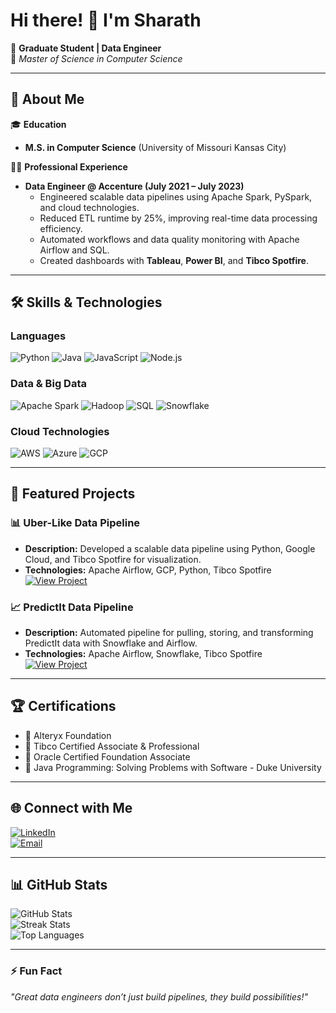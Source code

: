 # Hi there! 👋 I'm Sharath  

🚀 **Graduate Student | Data Engineer**  
🌟 *Master of Science in Computer Science*

---

## 🚀 About Me  
🎓 **Education**  
- **M.S. in Computer Science** (University of Missouri Kansas City)

👨‍💻 **Professional Experience**  
- **Data Engineer @ Accenture (July 2021 – July 2023)**  
  - Engineered scalable data pipelines using Apache Spark, PySpark, and cloud technologies.  
  - Reduced ETL runtime by 25%, improving real-time data processing efficiency.  
  - Automated workflows and data quality monitoring with Apache Airflow and SQL.  
  - Created dashboards with **Tableau**, **Power BI**, and **Tibco Spotfire**.

---

## 🛠️ Skills & Technologies  
### Languages  
![Python](https://img.shields.io/badge/Python-3670A0?style=for-the-badge&logo=python&logoColor=white)
![Java](https://img.shields.io/badge/Java-%23ED8B00.svg?style=for-the-badge&logo=java&logoColor=white)
![JavaScript](https://img.shields.io/badge/JavaScript-F7DF1E?style=for-the-badge&logo=javascript&logoColor=black)
![Node.js](https://img.shields.io/badge/Node.js-43853D?style=for-the-badge&logo=node.js&logoColor=white)

### Data & Big Data  
![Apache Spark](https://img.shields.io/badge/Apache%20Spark-E25A1C?style=for-the-badge&logo=apachespark&logoColor=white)
![Hadoop](https://img.shields.io/badge/Hadoop-66CCFF?style=for-the-badge&logo=apachehadoop&logoColor=black)
![SQL](https://img.shields.io/badge/SQL-CC2927?style=for-the-badge&logo=microsoftsqlserver&logoColor=white)
![Snowflake](https://img.shields.io/badge/Snowflake-29B5E8?style=for-the-badge&logo=snowflake&logoColor=white)

### Cloud Technologies  
![AWS](https://img.shields.io/badge/AWS-232F3E?style=for-the-badge&logo=amazonaws&logoColor=white)
![Azure](https://img.shields.io/badge/Azure-0078D4?style=for-the-badge&logo=microsoftazure&logoColor=white)
![GCP](https://img.shields.io/badge/Google%20Cloud-4285F4?style=for-the-badge&logo=googlecloud&logoColor=white)

---

## 🌟 Featured Projects  
### 📊 Uber-Like Data Pipeline  
- **Description:** Developed a scalable data pipeline using Python, Google Cloud, and Tibco Spotfire for visualization.  
- **Technologies:** Apache Airflow, GCP, Python, Tibco Spotfire  
[![View Project](https://img.shields.io/badge/View_Project-2D6EFC?style=for-the-badge&logo=github&logoColor=white)](https://github.com/your-repo/uber-data-pipeline)

### 📈 PredictIt Data Pipeline  
- **Description:** Automated pipeline for pulling, storing, and transforming PredictIt data with Snowflake and Airflow.  
- **Technologies:** Apache Airflow, Snowflake, Tibco Spotfire  
[![View Project](https://img.shields.io/badge/View_Project-2D6EFC?style=for-the-badge&logo=github&logoColor=white)](https://github.com/your-repo/predictit-data-pipeline)

---

## 🏆 Certifications  
- 🏅 Alteryx Foundation  
- 🏅 Tibco Certified Associate & Professional 
- 🏅 Oracle Certified Foundation Associate 
- 🏅 Java Programming: Solving Problems with Software - Duke University

---

## 🌐 Connect with Me  
[![LinkedIn](https://img.shields.io/badge/LinkedIn-0A66C2?style=for-the-badge&logo=linkedin&logoColor=white)]([[https://linkedin.com/in/sharath-reddy-/]])  
[![Email](https://img.shields.io/badge/Email-D14836?style=for-the-badge&logo=gmail&logoColor=white)](mailto:vsharathreddy8@gmail.com)

---

## 📊 **GitHub Stats**
![GitHub Stats](https://github-readme-stats.vercel.app/api?username=sharathreddyv&show_icons=true&theme=radical)  
![Streak Stats](https://github-readme-streak-stats.herokuapp.com/?user=sharathreddyv&theme=radical)  
![Top Languages](https://github-readme-stats.vercel.app/api/top-langs/?username=sharathreddyv&layout=compact&theme=radical)

---

### ⚡ **Fun Fact**
_"Great data engineers don’t just build pipelines, they build possibilities!"_

